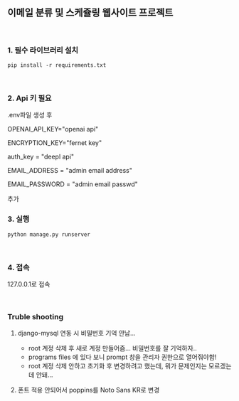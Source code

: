 ## 이메일 분류 및 스케쥴링 웹사이트 프로젝트


<br>

### 1. 필수 라이브러리 설치
```
pip install -r requirements.txt
```
<br>

### 2. Api 키 필요
.env파일 생성 후

OPENAI_API_KEY="openai api"

ENCRYPTION_KEY="fernet key"

auth_key = "deepl api"

EMAIL_ADDRESS = "admin email address"

EMAIL_PASSWORD = "admin email passwd"

추가
<br>

### 3. 실행
```
python manage.py runserver
```
<br>

### 4. 접속
127.0.0.1로 접속


<br>

### Truble shooting
1. django-mysql 연동 시 비밀번호 기억 안남...
   - root 계정 삭제 후 새로 계정 만들어즘... 비밀번호를 잘 기억하자..
   - programs files 에 있다 보니 prompt 창을 관리자 권한으로 열어줘야함!
   - root 계정 삭제 안하고 초기화 후 변경하려고 했는데, 뭐가 문제인지는 모르겠는데 안돼...

2. 폰트 적용 안되어서 poppins를 Noto Sans KR로 변경
